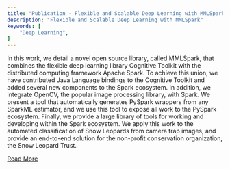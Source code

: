 ```yaml
---
title: "Publication - Flexible and Scalable Deep Learning with MMLSpark"
description: "Flexible and Scalable Deep Learning with MMLSpark"
keywords: [
	"Deep Learning",
]
---
```


In this work, we detail a novel open source library, called MMLSpark, that combines the flexible deep learning library Cognitive Toolkit <!--truncate--> with the distributed computing framework Apache Spark. To achieve this union, we have contributed Java Language bindings to the Cognitive Toolkit and added several new components to the Spark ecosystem. In addition, we integrate OpenCV, the popular image processing library, with Spark. We present a tool that automatically generates PySpark wrappers from any SparkML estimator, and we use this tool to expose all work to the PySpark ecosystem. Finally, we provide a large library of tools for working and developing within the Spark ecosystem. We apply this work to the automated classification of Snow Leopards from camera trap images, and provide an end-to-end solution for the non-profit conservation organization, the Snow Leopard Trust.

[Read More](https://www.microsoft.com/en-us/research/publication/flexible-and-scalable-deep-learning-with-mmlspark/)

